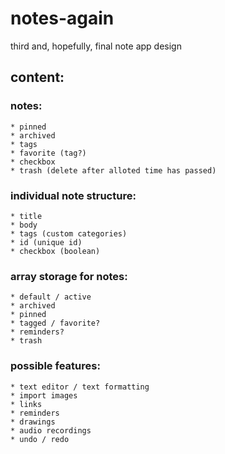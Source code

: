 # notes-again

third and, hopefully, final note app design

## content:

### notes:

    * pinned
    * archived
    * tags
    * favorite (tag?)
    * checkbox
    * trash (delete after alloted time has passed)

### individual note structure:

    * title
    * body
    * tags (custom categories)
    * id (unique id)
    * checkbox (boolean)

### array storage for notes:

    * default / active
    * archived
    * pinned
    * tagged / favorite?
    * reminders?
    * trash

### possible features:

    * text editor / text formatting
    * import images
    * links
    * reminders
    * drawings
    * audio recordings
    * undo / redo
